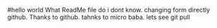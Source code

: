 #hello world
What ReadMe file do i dont know.
changing form directly github. Thanks to github. tahnks to micro baba.
lets see git pull
